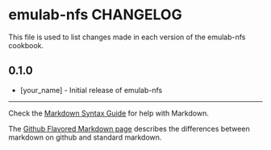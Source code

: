 emulab-nfs CHANGELOG
====================

This file is used to list changes made in each version of the emulab-nfs cookbook.

0.1.0
-----
- [your_name] - Initial release of emulab-nfs

- - -
Check the [Markdown Syntax Guide](http://daringfireball.net/projects/markdown/syntax) for help with Markdown.

The [Github Flavored Markdown page](http://github.github.com/github-flavored-markdown/) describes the differences between markdown on github and standard markdown.
